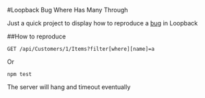 #Loopback Bug Where Has Many Through

Just a quick project to display how to reproduce a [bug](https://github.com/strongloop/loopback/issues/1737) in Loopback

##How to reproduce
```
GET /api/Customers/1/Items?filter[where][name]=a
```

Or 
```
npm test
```
The server will hang and timeout eventually
